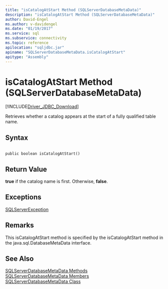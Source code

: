 ```yaml
---
title: "isCatalogAtStart Method (SQLServerDatabaseMetaData)"
description: "isCatalogAtStart Method (SQLServerDatabaseMetaData)"
author: David-Engel
ms.author: v-davidengel
ms.date: "01/19/2017"
ms.service: sql
ms.subservice: connectivity
ms.topic: reference
apilocation: "sqljdbc.jar"
apiname: "SQLServerDatabaseMetaData.isCatalogAtStart"
apitype: "Assembly"
---
```

# isCatalogAtStart Method (SQLServerDatabaseMetaData)
[!INCLUDE[Driver_JDBC_Download](../../../includes/driver_jdbc_download.md)]

  Retrieves whether a catalog appears at the start of a fully qualified table name.  
  
## Syntax  
  
```  
  
public boolean isCatalogAtStart()  
```  
  
## Return Value  
 **true** if the catalog name is first. Otherwise, **false**.  
  
## Exceptions  
 [SQLServerException](../../../connect/jdbc/reference/sqlserverexception-class.md)  
  
## Remarks  
 This isCatalogAtStart method is specified by the isCatalogAtStart method in the java.sql.DatabaseMetaData interface.  
  
## See Also  
 [SQLServerDatabaseMetaData Methods](../../../connect/jdbc/reference/sqlserverdatabasemetadata-methods.md)   
 [SQLServerDatabaseMetaData Members](../../../connect/jdbc/reference/sqlserverdatabasemetadata-members.md)   
 [SQLServerDatabaseMetaData Class](../../../connect/jdbc/reference/sqlserverdatabasemetadata-class.md)  
  
  
